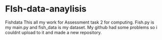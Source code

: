 # FIsh-data-anaylisis
 Fishdata
This all my work for Assessment task 2 for computing. Fish.py is my main.py and fish_data is my dataset. My github had some problems so i couldnt upload to it and made a new repository.